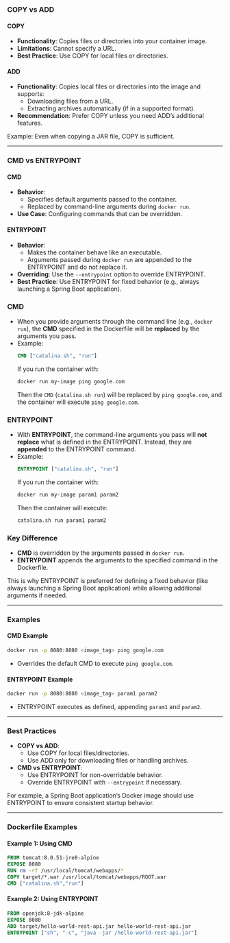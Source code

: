 
### COPY vs ADD

#### COPY
- **Functionality**: Copies files or directories into your container image.
- **Limitations**: Cannot specify a URL.
- **Best Practice**: Use COPY for local files or directories.

#### ADD
- **Functionality**: Copies local files or directories into the image and supports:
  - Downloading files from a URL.
  - Extracting archives automatically (if in a supported format).
- **Recommendation**: Prefer COPY unless you need ADD’s additional features.

Example: Even when copying a JAR file, COPY is sufficient.

---

### CMD vs ENTRYPOINT

#### CMD
- **Behavior**:
  - Specifies default arguments passed to the container.
  - Replaced by command-line arguments during `docker run`.
- **Use Case**: Configuring commands that can be overridden.

#### ENTRYPOINT
- **Behavior**:
  - Makes the container behave like an executable.
  - Arguments passed during `docker run` are appended to the ENTRYPOINT and do not replace it.
- **Overriding**: Use the `--entrypoint` option to override ENTRYPOINT.
- **Best Practice**: Use ENTRYPOINT for fixed behavior (e.g., always launching a Spring Boot application).


### CMD
- When you provide arguments through the command line (e.g., `docker run`), the **CMD** specified in the Dockerfile will be **replaced** by the arguments you pass.
- Example:
  ```dockerfile
  CMD ["catalina.sh", "run"]
  ```
  If you run the container with:
  ```bash
  docker run my-image ping google.com
  ```
  Then the `CMD` (`catalina.sh run`) will be replaced by `ping google.com`, and the container will execute `ping google.com`.

### ENTRYPOINT
- With **ENTRYPOINT**, the command-line arguments you pass will **not replace** what is defined in the ENTRYPOINT. Instead, they are **appended** to the ENTRYPOINT command.
- Example:
  ```dockerfile
  ENTRYPOINT ["catalina.sh", "run"]
  ```
  If you run the container with:
  ```bash
  docker run my-image param1 param2
  ```
  Then the container will execute:
  ```bash
  catalina.sh run param1 param2
  ```

### Key Difference
- **CMD** is overridden by the arguments passed in `docker run`.
- **ENTRYPOINT** appends the arguments to the specified command in the Dockerfile.

This is why ENTRYPOINT is preferred for defining a fixed behavior (like always launching a Spring Boot application) while allowing additional arguments if needed.

---

### Examples

#### CMD Example
```bash
docker run -p 8080:8080 <image_tag> ping google.com
```
- Overrides the default CMD to execute `ping google.com`.

#### ENTRYPOINT Example
```bash
docker run -p 8080:8080 <image_tag> param1 param2
```
- ENTRYPOINT executes as defined, appending `param1` and `param2`.

---

### Best Practices

- **COPY vs ADD**:
  - Use COPY for local files/directories.
  - Use ADD only for downloading files or handling archives.
- **CMD vs ENTRYPOINT**:
  - Use ENTRYPOINT for non-overridable behavior.
  - Override ENTRYPOINT with `--entrypoint` if necessary.

For example, a Spring Boot application’s Docker image should use ENTRYPOINT to ensure consistent startup behavior.

---

### Dockerfile Examples

#### Example 1: Using CMD
```dockerfile
FROM tomcat:8.0.51-jre8-alpine
EXPOSE 8080
RUN rm -rf /usr/local/tomcat/webapps/*
COPY target/*.war /usr/local/tomcat/webapps/ROOT.war
CMD ["catalina.sh","run"]
```

#### Example 2: Using ENTRYPOINT
```dockerfile
FROM openjdk:8-jdk-alpine
EXPOSE 8080
ADD target/hello-world-rest-api.jar hello-world-rest-api.jar
ENTRYPOINT ["sh", "-c", "java -jar /hello-world-rest-api.jar"]
```

